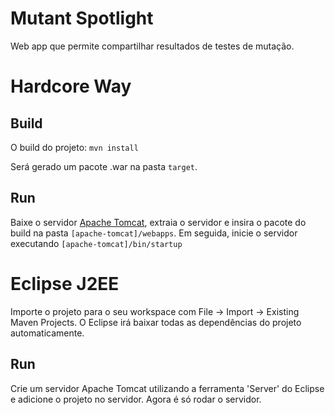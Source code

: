 Mutant Spotlight
================

Web app que permite compartilhar resultados de testes de mutação.

Hardcore Way
========

Build
-----

O build do projeto:
`mvn install`

Será gerado um pacote .war na pasta `target`.

Run
---

Baixe o servidor [Apache Tomcat](http://tomcat.apache.org/download-70.cgi), extraia o servidor e insira o pacote do build na pasta `[apache-tomcat]/webapps`. Em seguida, inicie o servidor executando `[apache-tomcat]/bin/startup`


Eclipse J2EE
============

Importe o projeto para o seu workspace com File -> Import -> Existing Maven Projects. O Eclipse irá baixar todas as dependências do projeto automaticamente.

Run
---

Crie um servidor Apache Tomcat utilizando a ferramenta 'Server' do Eclipse e adicione o projeto no servidor. Agora é só rodar o servidor.
